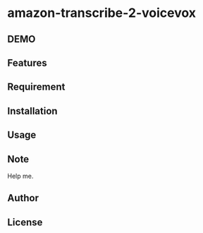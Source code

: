 # amazon-transcribe-2-voicevox
## DEMO 
## Features
## Requirement
## Installation
## Usage
## Note
Help me.
## Author
## License

